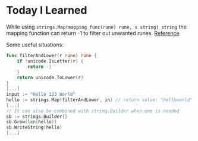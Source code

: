 # Today I Learned

While using `strings.Map(mapping func(rune) rune, s string) string` the mapping function can return -1 to filter out unwanted runes. [Reference](https://golang.org/pkg/strings/#Map)

Some useful situations:

```go
func filterAndLower(r rune) rune {
    if !unicode.IsLetter(r) {
        return -1
    }
    return unicode.ToLower(r)
}
[...]
input := "Hello 123 World"
hello := strings.Map(filterAndLower, in) // return value: "helloworld"
[...]
// It can also be combined with string.Builder when one is needed
sb := strings.Builder{}
sb.Grow(len(hello))
sb.WriteString(hello)
[...]
```
